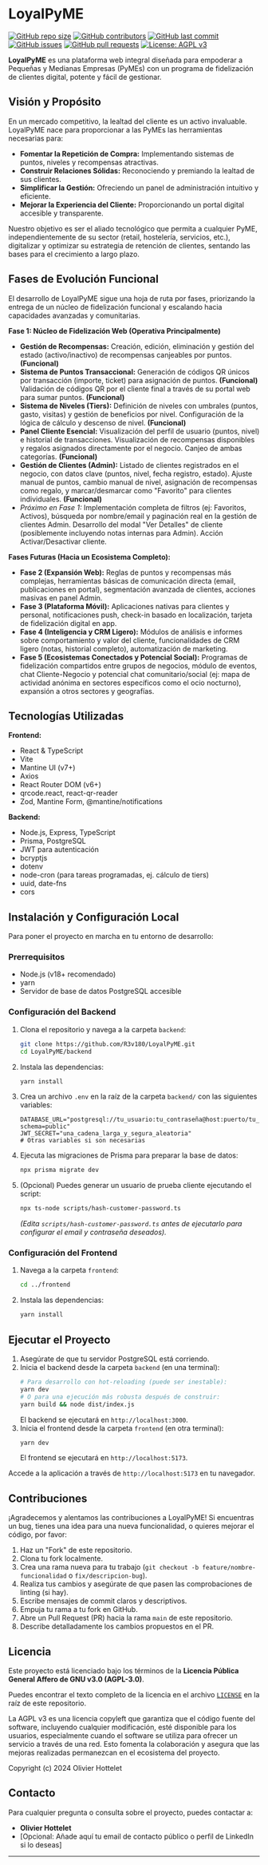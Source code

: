 # LoyalPyME

[![GitHub repo size](https://img.shields.io/github/repo-size/R3v180/LoyalPyME?style=flat-square)](https://github.com/R3v180/LoyalPyME)
[![GitHub contributors](https://img.shields.io/github/contributors/R3v180/LoyalPyME?style=flat-square)](https://github.com/R3v180/LoyalPyME/graphs/contributors)
[![GitHub last commit](https://img.shields.io/github/last-commit/R3v180/LoyalPyME?style=flat-square)](https://github.com/R3v180/LoyalPyME/commits/main)
[![GitHub issues](https://img.shields.io/github/issues/R3v180/LoyalPyME?style=flat-square)](https://github.com/R3v180/LoyalPyME/issues)
[![GitHub pull requests](https://img.shields.io/github/issues-pr/R3v180/LoyalPyME?style=flat-square)](https://github.com/R3v180/LoyalPyME/pulls)
[![License: AGPL v3](https://img.shields.io/badge/License-AGPL%20v3-blue.svg?style=flat-square)](https://www.gnu.org/licenses/agpl-3.0)

**LoyalPyME** es una plataforma web integral diseñada para empoderar a Pequeñas y Medianas Empresas (PyMEs) con un programa de fidelización de clientes digital, potente y fácil de gestionar.

## Visión y Propósito

En un mercado competitivo, la lealtad del cliente es un activo invaluable. LoyalPyME nace para proporcionar a las PyMEs las herramientas necesarias para:

*   **Fomentar la Repetición de Compra:** Implementando sistemas de puntos, niveles y recompensas atractivas.
*   **Construir Relaciones Sólidas:** Reconociendo y premiando la lealtad de sus clientes.
*   **Simplificar la Gestión:** Ofreciendo un panel de administración intuitivo y eficiente.
*   **Mejorar la Experiencia del Cliente:** Proporcionando un portal digital accesible y transparente.

Nuestro objetivo es ser el aliado tecnológico que permita a cualquier PyME, independientemente de su sector (retail, hostelería, servicios, etc.), digitalizar y optimizar su estrategia de retención de clientes, sentando las bases para el crecimiento a largo plazo.

## Fases de Evolución Funcional

El desarrollo de LoyalPyME sigue una hoja de ruta por fases, priorizando la entrega de un núcleo de fidelización funcional y escalando hacia capacidades avanzadas y comunitarias.

**Fase 1: Núcleo de Fidelización Web (Operativa Principalmente)**
*   **Gestión de Recompensas:** Creación, edición, eliminación y gestión del estado (activo/inactivo) de recompensas canjeables por puntos. **(Funcional)**
*   **Sistema de Puntos Transaccional:** Generación de códigos QR únicos por transacción (importe, ticket) para asignación de puntos. **(Funcional)** Validación de códigos QR por el cliente final a través de su portal web para sumar puntos. **(Funcional)**
*   **Sistema de Niveles (Tiers):** Definición de niveles con umbrales (puntos, gasto, visitas) y gestión de beneficios por nivel. Configuración de la lógica de cálculo y descenso de nivel. **(Funcional)**
*   **Panel Cliente Esencial:** Visualización del perfil de usuario (puntos, nivel) e historial de transacciones. Visualización de recompensas disponibles y regalos asignados directamente por el negocio. Canjeo de ambas categorías. **(Funcional)**
*   **Gestión de Clientes (Admin):** Listado de clientes registrados en el negocio, con datos clave (puntos, nivel, fecha registro, estado). Ajuste manual de puntos, cambio manual de nivel, asignación de recompensas como regalo, y marcar/desmarcar como "Favorito" para clientes individuales. **(Funcional)**
*   *Próximo en Fase 1:* Implementación completa de filtros (ej: Favoritos, Activos), búsqueda por nombre/email y paginación real en la gestión de clientes Admin. Desarrollo del modal "Ver Detalles" de cliente (posiblemente incluyendo notas internas para Admin). Acción Activar/Desactivar cliente.

**Fases Futuras (Hacia un Ecosistema Completo):**
*   **Fase 2 (Expansión Web):** Reglas de puntos y recompensas más complejas, herramientas básicas de comunicación directa (email, publicaciones en portal), segmentación avanzada de clientes, acciones masivas en panel Admin.
*   **Fase 3 (Plataforma Móvil):** Aplicaciones nativas para clientes y personal, notificaciones push, check-in basado en localización, tarjeta de fidelización digital en app.
*   **Fase 4 (Inteligencia y CRM Ligero):** Módulos de análisis e informes sobre comportamiento y valor del cliente, funcionalidades de CRM ligero (notas, historial completo), automatización de marketing.
*   **Fase 5 (Ecosistemas Conectados y Potencial Social):** Programas de fidelización compartidos entre grupos de negocios, módulo de eventos, chat Cliente-Negocio y potencial chat comunitario/social (ej: mapa de actividad anónima en sectores específicos como el ocio nocturno), expansión a otros sectores y geografías.

## Tecnologías Utilizadas

**Frontend:**
*   React & TypeScript
*   Vite
*   Mantine UI (v7+)
*   Axios
*   React Router DOM (v6+)
*   qrcode.react, react-qr-reader
*   Zod, Mantine Form, @mantine/notifications

**Backend:**
*   Node.js, Express, TypeScript
*   Prisma, PostgreSQL
*   JWT para autenticación
*   bcryptjs
*   dotenv
*   node-cron (para tareas programadas, ej. cálculo de tiers)
*   uuid, date-fns
*   cors

## Instalación y Configuración Local

Para poner el proyecto en marcha en tu entorno de desarrollo:

### Prerrequisitos
*   Node.js (v18+ recomendado)
*   yarn
*   Servidor de base de datos PostgreSQL accesible

### Configuración del Backend
1.  Clona el repositorio y navega a la carpeta `backend`:
    ```bash
    git clone https://github.com/R3v180/LoyalPyME.git
    cd LoyalPyME/backend
    ```
2.  Instala las dependencias:
    ```bash
    yarn install
    ```
3.  Crea un archivo `.env` en la raíz de la carpeta `backend/` con las siguientes variables:
    ```env
    DATABASE_URL="postgresql://tu_usuario:tu_contraseña@host:puerto/tu_base_de_datos?schema=public"
    JWT_SECRET="una_cadena_larga_y_segura_aleatoria"
    # Otras variables si son necesarias
    ```
4.  Ejecuta las migraciones de Prisma para preparar la base de datos:
    ```bash
    npx prisma migrate dev
    ```
5.  (Opcional) Puedes generar un usuario de prueba cliente ejecutando el script:
    ```bash
    npx ts-node scripts/hash-customer-password.ts
    ```
    *(Edita `scripts/hash-customer-password.ts` antes de ejecutarlo para configurar el email y contraseña deseados).*

### Configuración del Frontend
1.  Navega a la carpeta `frontend`:
    ```bash
    cd ../frontend
    ```
2.  Instala las dependencias:
    ```bash
    yarn install
    ```

## Ejecutar el Proyecto

1.  Asegúrate de que tu servidor PostgreSQL está corriendo.
2.  Inicia el backend desde la carpeta `backend` (en una terminal):
    ```bash
    # Para desarrollo con hot-reloading (puede ser inestable):
    yarn dev
    # O para una ejecución más robusta después de construir:
    yarn build && node dist/index.js
    ```
    El backend se ejecutará en `http://localhost:3000`.
3.  Inicia el frontend desde la carpeta `frontend` (en otra terminal):
    ```bash
    yarn dev
    ```
    El frontend se ejecutará en `http://localhost:5173`.

Accede a la aplicación a través de `http://localhost:5173` en tu navegador.

## Contribuciones

¡Agradecemos y alentamos las contribuciones a LoyalPyME! Si encuentras un bug, tienes una idea para una nueva funcionalidad, o quieres mejorar el código, por favor:

1.  Haz un "Fork" de este repositorio.
2.  Clona tu fork localmente.
3.  Crea una rama nueva para tu trabajo (`git checkout -b feature/nombre-funcionalidad` o `fix/descripcion-bug`).
4.  Realiza tus cambios y asegúrate de que pasen las comprobaciones de linting (si hay).
5.  Escribe mensajes de commit claros y descriptivos.
6.  Empuja tu rama a tu fork en GitHub.
7.  Abre un Pull Request (PR) hacia la rama `main` de este repositorio.
8.  Describe detalladamente los cambios propuestos en el PR.

## Licencia

Este proyecto está licenciado bajo los términos de la **Licencia Pública General Affero de GNU v3.0 (AGPL-3.0)**.

Puedes encontrar el texto completo de la licencia en el archivo [`LICENSE`](LICENSE) en la raíz de este repositorio.

La AGPL v3 es una licencia copyleft que garantiza que el código fuente del software, incluyendo cualquier modificación, esté disponible para los usuarios, especialmente cuando el software se utiliza para ofrecer un servicio a través de una red. Esto fomenta la colaboración y asegura que las mejoras realizadas permanezcan en el ecosistema del proyecto.

Copyright (c) 2024 Olivier Hottelet

## Contacto

Para cualquier pregunta o consulta sobre el proyecto, puedes contactar a:

*   **Olivier Hottelet**
*   [Opcional: Añade aquí tu email de contacto público o perfil de LinkedIn si lo deseas]

---
